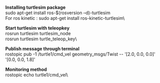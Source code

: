**Installing turtlesim package**\
sudo apt-get install ros-$(rosversion –d)-turtlesim\
For ros kinetic : sudo apt-get install ros-kinetic-turtlesim\

**Start turtlesim with teleopkey**\
rosrun turtlesim turtlesim_node\
rosrun turtlesim turtle_teleop_key\

**Publish message through terminal**\
rostopic pub -1 /turtle1/cmd_vel geometry_msgs/Twist -- '[2.0, 0.0, 0.0]' '[0.0, 0.0, 1.8]'

**Monitoring method**\
rostopic echo turtle1/cmd_vel\
